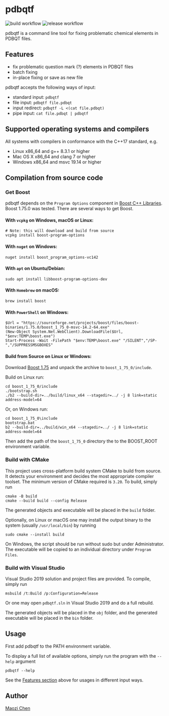 pdbqtf
=====
![build workflow](https://github.com/stcmz/pdbqtf/actions/workflows/build.yml/badge.svg)
![release workflow](https://github.com/stcmz/pdbqtf/actions/workflows/release.yml/badge.svg)

pdbqtf is a command line tool for fixing problematic chemical elements in PDBQT files.


Features
--------

* fix problematic question mark (?) elements in PDBQT files
* batch fixing
* in-place fixing or save as new file

pdbqtf accepts the following ways of input:
* standard input: `pdbqtf`
* file input: `pdbqtf file.pdbqt`
* input redirect: `pdbqtf -L <(cat file.pdbqt)`
* pipe input: `cat file.pdbqt | pdbqtf`


Supported operating systems and compilers
-----------------------------------------

All systems with compilers in conformance with the C++17 standard, e.g.
* Linux x86_64 and g++ 8.3.1 or higher
* Mac OS X x86_64 and clang 7 or higher
* Windows x86_64 and msvc 19.14 or higher


Compilation from source code
----------------------------

### Get Boost

pdbqtf depends on the `Program Options` component in [Boost C++ Libraries]. Boost 1.75.0 was tested. There are several ways to get Boost.

#### With `vcpkg` on Windows, macOS or Linux:
```
# Note: this will download and build from source
vcpkg install boost-program-options
```

#### With `nuget` on Windows:
```
nuget install boost_program_options-vc142
```

#### With `apt` on Ubuntu/Debian:
```
sudo apt install libboost-program-options-dev
```

#### With `Homebrew` on macOS:
```
brew install boost
```

#### With `PowerShell` on Windows:
```
$Url = "https://sourceforge.net/projects/boost/files/boost-binaries/1.75.0/boost_1_75_0-msvc-14.2-64.exe"
(New-Object System.Net.WebClient).DownloadFile($Url, "$env:TEMP\boost.exe")
Start-Process -Wait -FilePath "$env:TEMP\boost.exe" "/SILENT","/SP-","/SUPPRESSMSGBOXES"
```

#### Build from Source on Linux or Windows:

Download [Boost 1.75] and unpack the archive to `boost_1_75_0/include`.

Build on Linux run:
```
cd boost_1_75_0/include
./bootstrap.sh
./b2 --build-dir=../build/linux_x64 --stagedir=../ -j 8 link=static address-model=64
```

Or, on Windows run:
```
cd boost_1_75_0\include
bootstrap.bat
b2 --build-dir=../build/win_x64 --stagedir=../ -j 8 link=static address-model=64
```

Then add the path of the `boost_1_75_0` directory the to the BOOST_ROOT environment variable.

### Build with CMake

This project uses cross-platform build system CMake to build from source. It detects your environment and decides the most appropriate compiler toolset. The minimum version of CMake required is `3.20`. To build, simply run
```
cmake -B build
cmake --build build --config Release
```

The generated objects and executable will be placed in the `build` folder.

Optionally, on Linux or macOS one may install the output binary to the system (usually `/usr/local/bin`) by running
```
sudo cmake --install build
```

On Windows, the script should be run without sudo but under Administrator. The executable will be copied to an individual directory under `Program Files`.


### Build with Visual Studio

Visual Studio 2019 solution and project files are provided. To compile, simply run
```
msbuild /t:Build /p:Configuration=Release
```

Or one may open `pdbqtf.sln` in Visual Studio 2019 and do a full rebuild.

The generated objects will be placed in the `obj` folder, and the generated executable will be placed in the `bin` folder.


Usage
-----

First add pdbqtf to the PATH environment variable.

To display a full list of available options, simply run the program with the `--help` argument
```
pdbqtf --help
```

See the [Features section](#features) above for usages in different input ways.


Author
--------------

[Maozi Chen]


[Boost C++ Libraries]: https://www.boost.org
[Maozi Chen]: https://www.linkedin.com/in/maozichen/
[Boost 1.75]: https://www.boost.org/users/history/version_1_75_0.html
